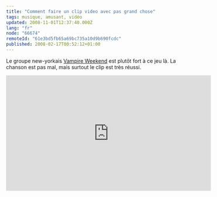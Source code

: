 ```yaml
---
title: "Comment faire un clip video avec pas grand chose"
tags: musique, amusant, vidéo
updated: 2008-11-01T12:37:40.000Z
lang: "fr"
node: "66674"
remoteId: "61e3bd5fb65a69bc735a10d9b690fcdc"
published: 2008-02-17T00:52:12+01:00
---
```


Le groupe new-yorkais [Vampire Weekend](http://en.wikipedia.org/wiki/Vampire_Weekend) est plutôt fort à ce jeu là. La chanson est pas mal, mais surtout le clip est très réussi.

<div class="video-container">
<iframe width="560" height="315" src="https://www.youtube-nocookie.com/embed/_XC2mqcMMGQ?rel=0" frameborder="0" allow="autoplay; encrypted-media" allowfullscreen></iframe>
</div>
